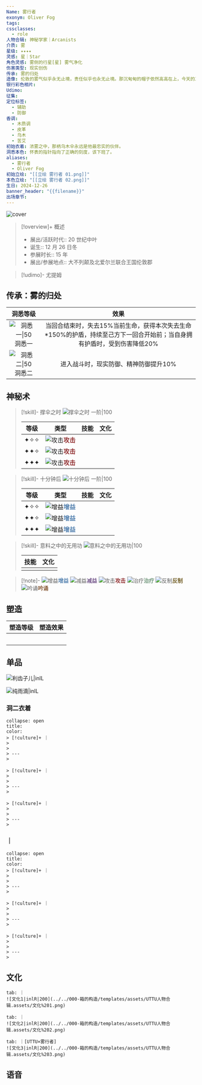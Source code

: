 ```yaml
---
Name: 雾行者
exonym: Oliver Fog
tags: 
cssclasses:
  - role
人物合辑: 神秘学家｜Arcanists
介质: 雾
星级: ✦✦✦✦
灵感: 星｜Star
角色灵感: 雾侧的行星[星] 雾气净化
伤害类型: 现实创伤
传承: 雾的归处
造像: 伦敦的雾气似乎永无止境，责任似乎也永无止境。那沉甸甸的帽子依然高高在上，今天的工作一如既往。
银行彩色相片: 
Udimo: 
征集: 
定位标签:
  - 辅助
  - 防御
香调:
  - 木质调
  - 皮革
  - 乌木
  - 苦艾
初始衣着: 浓雾之中，那柄乌木伞永远是他最忠实的伙伴。
洞悉本色: 怀表的指针指向了正确的刻度，该下班了。
aliases:
  - 雾行者
  - Oliver Fog
初始立绘: "[[立绘 雾行者 01.png]]"
本色立绘: "[[立绘 雾行者 02.png]]"
生日: 2024-12-26
banner_header: "{{filename}}"
出场章节:
---
```

![cover](assets/雾行者｜Oliver%20Fog.assets/立绘%20雾行者%2002.png)

> [!overview]+ 概述
> - 展出/活跃时代:: 20 世纪中叶
> - 诞生:: 12 月 26 日冬
> - 参展时长:: 15 年
> - 展出/参展地点:: 大不列颠及北爱尔兰联合王国伦敦郡

> [!udimo]- 尤提姆
> 
> 

## 传承：雾的归处

|                           洞悉等级                           |                             效果                             |
| :----------------------------------------------------------: | :----------------------------------------------------------: |
| ![洞悉一\|50](../../000-箱的构造/templates/assets/UTTU人物合辑.assets/图标%20洞悉Ⅰ.png)洞悉一 | 当回合结束时，失去15%当前生命，获得本次失去生命*150%的护盾，持续至己方下一回合开始前；当自身拥有护盾时，受到伤害降低20% |
| ![洞悉二\|50](../../000-箱的构造/templates/assets/UTTU人物合辑.assets/图标%20洞悉Ⅱ.png)洞悉二 |            进入战斗时，现实防御、精神防御提升10%             |

## 神秘术

> [!skill]- 撑伞之时
> ![撑伞之时 一阶|100](assets/雾行者｜Oliver%20Fog.assets/神秘术%20撑伞之时1.png)
> 
> | 等级 |                             类型                             | 技能 | 文化 |
> | :--: | :----------------------------------------------------------: | :--: | :--: |
> | ✦✧✧  | ![攻击](../../000-箱的构造/templates/assets/UTTU人物合辑.assets/Attack.png)<b><font color="#933334">攻击</font></b> |      |      |
> | ✦✦✧  | ![攻击](../../000-箱的构造/templates/assets/UTTU人物合辑.assets/Attack.png)<b><font color="#933334">攻击</font></b> |      |      |
> | ✦✦✦  | ![攻击](../../000-箱的构造/templates/assets/UTTU人物合辑.assets/Attack.png)<b><font color="#933334">攻击</font></b> |      |      |
> 

> [!skill]- 十分钟后
> ![十分钟后 一阶|100](assets/雾行者｜Oliver%20Fog.assets/神秘术%20十分钟后1.png)
> 
> | 等级 |                             类型                             | 技能 | 文化 |
> | :--: | :----------------------------------------------------------: | :--: | :--: |
> | ✦✧✧  | ![增益](../../000-箱的构造/templates/assets/UTTU人物合辑.assets/Buff.png)<b><font color="#5c87b3">增益</font></b> |      |      |
> | ✦✦✧  | ![增益](../../000-箱的构造/templates/assets/UTTU人物合辑.assets/Buff.png)<b><font color="#5c87b3">增益</font></b> |      |      |
> | ✦✦✦  | ![增益](../../000-箱的构造/templates/assets/UTTU人物合辑.assets/Buff.png)<b><font color="#5c87b3">增益</font></b> |      |      |
> 

> [!skill]- 意料之中的无用功
> ![意料之中的无用功|100](assets/雾行者｜Oliver%20Fog.assets/至终的仪式%20意料之中的无用功.png)
> 
> | 技能 | 文化 |
> | :--: | :--: |
> |      |      |
> 



> [!note]- 
> ![增益](../../000-箱的构造/templates/assets/UTTU人物合辑.assets/Buff.png)<b><font color="#5c87b3">增益</font></b>
> ![减益](../../000-箱的构造/templates/assets/UTTU人物合辑.assets/Debuff.png)<b><font color="#7B5E91">减益</font></b>
> ![攻击](../../000-箱的构造/templates/assets/UTTU人物合辑.assets/Attack.png)<b><font color="#933334">攻击</font></b>
> ![治疗](../../000-箱的构造/templates/assets/UTTU人物合辑.assets/Health.png)<b><font color="#6F967A">治疗</font></b>
> ![反制](../../000-箱的构造/templates/assets/UTTU人物合辑.assets/Counter.png)<b><font color="#78652F">反制</font></b>
> ![吟诵](../../000-箱的构造/templates/assets/UTTU人物合辑.assets/Channel.png)<b><font color="#895C39">吟诵</font></b>

## 塑造

| 塑造等级 | 塑造效果 |
| :--: | :--: |
|      |      |
|      |      |
|      |      |
|      |      |
|      |      |


## 单品

![利齿子儿|inlL](../../000-箱的构造/templates/assets/UTTU人物合辑.assets/货币%20利齿子儿.png)

![纯雨滴|inlL](../../000-箱的构造/templates/assets/UTTU人物合辑.assets/货币%20纯雨滴.png)

### 洞二衣着

````ad-flex
collapse: open
title: 
color: 
> [!culture]+ ｜
> 
> 
> ---
> 

> [!culture]+ ｜
> 
> 
> ---
> 

> [!culture]+ ｜
> 
> 
> ---
> 
````

### ｜

````ad-flex
collapse: open
title: 
color: 
> [!culture]+ ｜
> 
> 
> ---
> 

> [!culture]+ ｜
> 
> 
> ---
> 

> [!culture]+ ｜
> 
> 
> ---
> 
````

## 文化

````tabs
tab: ｜
![文化1|inlR|200](../../000-箱的构造/templates/assets/UTTU人物合辑.assets/文化%201.png)

tab: ｜
![文化2|inlR|200](../../000-箱的构造/templates/assets/UTTU人物合辑.assets/文化%202.png)

tab: ｜[UTTU×雾行者]
![文化3|inlR|200](../../000-箱的构造/templates/assets/UTTU人物合辑.assets/文化%203.png)

````

## 语音

